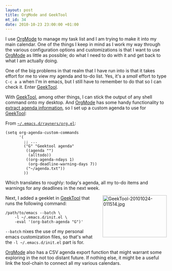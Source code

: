 ```yaml
--- 
layout: post
title: OrgMode and GeekTool
mt_id: 34
date: 2010-10-23 23:00:00 +01:00
---
```

I use [OrgMode][orgmode] to manage my task list and I am trying to make it into my main calendar.  One of the things I keep in mind as I work my way through the various configuration options and customizations is that I want to use [OrgMode][orgmode] as little as possible; do what I need to do with it and get back to what I am actually doing.

One of the big problems in that realm that I have run into is that it takes effort for me to view my agenda and to-do list.  Yes, it's a _small_ effort to type `C-c a a` when I'm in emacs, but I still have to remember to do that so I can check it.  Enter [GeekTool][geektool].

With [GeekTool][geektool], among other things, I can stick the output of any shell command onto my desktop.  And [OrgMode][orgmode] has some handy functionality to [extract agenda information](http://orgmode.org/manual/Extracting-agenda-information.html), so I set up a custom agenda to use for [GeekTool][geektool]:

From [`~/.emacs.d/rayners/org.el`](http://github.com/rayners/emacs.d/blob/master/rayners/org.el):

    (setq org-agenda-custom-commands
          '(
            ;; ...
            ("G" "Geektool agenda"
             ((agenda "")
              (alltodo))
             ((org-agenda-ndays 1)
              (org-deadline-warning-days 7))
             ("~/agenda.txt"))
            ))

Which translates to roughly: today's agenda, all my to-do items and warnings for any deadlines in the next week.

<a href="http://rayners.org/assets_c/2010/10/GeekTool-20101024-011514-20.html" onclick="window.open('http://rayners.org/assets_c/2010/10/GeekTool-20101024-011514-20.html','popup','width=624,height=410,scrollbars=no,resizable=no,toolbar=no,directories=no,location=no,menubar=no,status=no,left=0,top=0'); return false"><img src="http://rayners.org/assets_c/2010/10/GeekTool-20101024-011514-thumb-200x131-20.jpg" width="200" height="131" alt="GeekTool-20101024-011514.jpg" class="mt-image-right" style="float: right; margin: 0 0 20px 20px;" /></a>

Next, I added a geeklet in [GeekTool][geektool] that runs the following command: 

    /path/to/emacs --batch \
        -l ~/.emacs.d/init.el \
        -eval '(org-batch-agenda "G")'

 `--batch` nixes the use of my personal emacs customization files, so that's what the `-l ~/.emacs.d/init.el` part is for.

[OrgMode][orgmode] also has a CSV agenda export function that might warrant some exploring in the not too distant future.  If nothing else, it might be a useful link the tool-chain to connect all my various calendars.

  [orgmode]: http://orgmode.org/
  [geektool]: http://projects.tynsoe.org/en/geektool/ 
